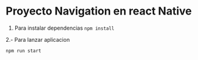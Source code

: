 # Proyecto Navigation en react Native

1. Para instalar dependencias
``
npm install 
``

2.-  Para lanzar aplicacion

``
npm run start
``